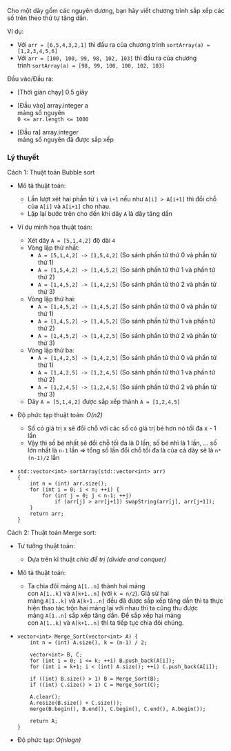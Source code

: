 Cho một dãy gồm các nguyên dương, bạn hãy viết chương trình sắp xếp các số trên theo thứ tự tăng dần. 

Ví dụ:

-   Với `arr = [6,5,4,3,2,1]` thì đầu ra của chương trình `sortArray(a) = [1,2,3,4,5,6]`
-   Với `arr = [100, 100, 99, 98, 102, 103]` thì đầu ra của chương trình `sortArray(a) = [98, 99, 100, 100, 102, 103]`

Đầu vào/Đầu ra:

-   [Thời gian chạy] 0.5 giây

-   [Đầu vào] array.integer a\
    mảng số nguyên\
    `0 <= arr.length <= 1000`
-   [Đầu ra] array.integer\
    mảng số nguyên đã được sắp xếp

### Lý thuyết

Cách 1: Thuật toán Bubble sort

-   Mô tả thuật toán:
    -   Lần lượt xét hai phần tử `i` và `i+1` nếu như `A[i] > A[i+1]` thì đổi chỗ của `A[i]` và `A[i+1]` cho nhau. 
    -   Lặp lại bước trên cho đến khi dãy `A` là dãy tăng dần
-   Ví dụ minh họa thuật toán: 
    -   Xét dãy `A = [5,1,4,2]` độ dài `4` 
    -   Vòng lặp thứ nhất: 
        -   `A = [5,1,4,2] -> [1,5,4,2]` (So sánh phần tử thứ 0 và phần tử thứ 1)
        -   `A = [1,5,4,2] -> [1,4,5,2]` (So sánh phần tử thứ 1 và phần tử thứ 2)
        -   `A = [1,4,5,2] -> [1,4,2,5]` (So sánh phần tử thứ 2 và phần tử thứ 3)
    -   Vòng lặp thứ hai: 
        -   `A = [1,4,5,2] -> [1,4,5,2]` (So sánh phần tử thứ 0 và phần tử thứ 1)
        -   `A = [1,4,5,2] -> [1,4,5,2]` (So sánh phần tử thứ 1 và phần tử thứ 2)
        -   `A = [1,4,5,2] -> [1,4,2,5]` (So sánh phần tử thứ 2 và phần tử thứ 3)
    -   Vòng lặp thứ ba: 
        -   `A = [1,4,2,5] -> [1,4,2,5]` (So sánh phần tử thứ 0 và phần tử thứ 1)
        -   `A = [1,4,2,5] -> [1,2,4,5]` (So sánh phần tử thứ 1 và phần tử thứ 2)
        -   `A = [1,2,4,5] -> [1,2,4,5]` (So sánh phần tử thứ 2 và phần tử thứ 3)
    -   Dãy `A = [5,1,4,2]` được sắp xếp thành `A = [1,2,4,5]`
-   Độ phức tạp thuật toán: *O(n2)*
    -   Số có giá trị x sẽ đổi chỗ với các số có gíá trị bé hơn nó tối đa x - 1 lần
    -   Vậy thì số bé nhất sẽ đổi chỗ tối đa là 0 lần, số bé nhì là 1 lần, ... số lớn nhất là `n-1` lần ⇒ tổng số lần đổi chỗ tối đa là của cả dãy sẽ là `n*(n-1)/2` lần 

-   ```
    std::vector<int> sortArray(std::vector<int> arr)
    {
        int n = (int) arr.size();
        for (int i = 0; i < n; ++i) {
            for (int j = 0; j < n-1; ++j)
                if (arr[j] > arr[j+1]) swapString(arr[j], arr[j+1]);
        }
        return arr;
    }

    ```

Cách 2: Thuật toán Merge sort:

-   Tư tưởng thuật toán: 
    -   Dựa trên kĩ thuật *chia để trị (divide and conquer)*
-   Mô tả thuật toán:
    -   Ta chia đôi mảng `A[1..n]` thành hai mảng con `A[1..k]` và `A[k+1..n]` (với `k = n/2`). Giả sử hai mảng `A[1..k]` và `A[k+1..n]` đều đã được sắp xếp tăng dần thì ta thực hiện thao tác trộn hai mảng lại với nhau thì ta cũng thu được mảng `A[1..n]` sắp xếp tăng dần. Để sắp xếp hai mảng con `A[1..k]` và `A[k+1..n]` thì ta tiếp tục chia đôi chúng.
-   ```
    vector<int> Merge_Sort(vector<int> A) {
        int n = (int) A.size(), k = (n-1) / 2;

        vector<int> B, C;
        for (int i = 0; i <= k; ++i) B.push_back(A[i]);
        for (int i = k+1; i < (int) A.size(); ++i) C.push_back(A[i]);

        if ((int) B.size() > 1) B = Merge_Sort(B);
        if ((int) C.size() > 1) C = Merge_Sort(C);

        A.clear();
        A.resize(B.size() + C.size());
        merge(B.begin(), B.end(), C.begin(), C.end(), A.begin());

        return A;
    }

    ```

-   Độ phức tạp: *O(nlogn)*